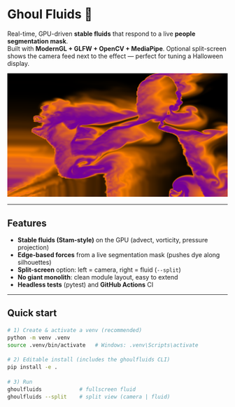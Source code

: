 # Ghoul Fluids 👻

Real-time, GPU-driven **stable fluids** that respond to a live **people segmentation mask**.  
Built with **ModernGL + GLFW + OpenCV + MediaPipe**. Optional split-screen shows the camera feed next to the effect — perfect for tuning a Halloween display.

<p align="center">
  <img src="./screenshot.png" alt="Ghoul Fluids screenshot" width="900">
</p>


---

## Features

- **Stable fluids (Stam-style)** on the GPU (advect, vorticity, pressure projection)
- **Edge-based forces** from a live segmentation mask (pushes dye along silhouettes)
- **Split-screen** option: left = camera, right = fluid (`--split`)
- **No giant monolith**: clean module layout, easy to extend
- **Headless tests** (pytest) and **GitHub Actions** CI

---

## Quick start

```bash
# 1) Create & activate a venv (recommended)
python -m venv .venv
source .venv/bin/activate   # Windows: .venv\Scripts\activate

# 2) Editable install (includes the ghoulfluids CLI)
pip install -e .

# 3) Run
ghoulfluids            # fullscreen fluid
ghoulfluids --split    # split view (camera | fluid)
